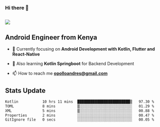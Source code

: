 ### Hi there 👋
<h2 align="left"><img src="https://readme-typing-svg.herokuapp.com?color='blue'&lines=I'm+Andrew+Opollo😊;Welcome+to+my+Github😜"> </h2>

## Android Engineer from Kenya


- 🌱 Currently focusing on **Android Development with Kotlin, Flutter and React-Native**

- 🔭 Also learning **Kotlin Springboot** for Backend Development

- 📫 How to reach me **opolloandres@gmail.com**


## Stats Update
<!--START_SECTION:waka-->

```txt
Kotlin           10 hrs 11 mins  ████████████████████████▒   97.30 %
TOML             8 mins          ▒░░░░░░░░░░░░░░░░░░░░░░░░   01.29 %
XML              5 mins          ▒░░░░░░░░░░░░░░░░░░░░░░░░   00.88 %
Properties       2 mins          ░░░░░░░░░░░░░░░░░░░░░░░░░   00.47 %
GitIgnore file   0 secs          ░░░░░░░░░░░░░░░░░░░░░░░░░   00.05 %
```

<!--END_SECTION:waka-->


